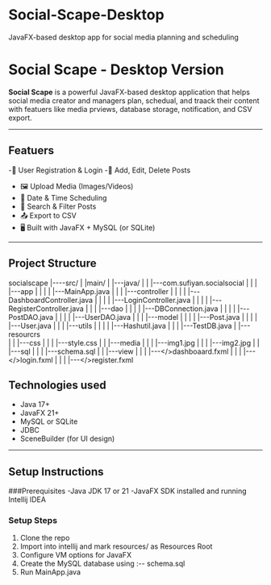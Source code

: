 # Social-Scape-Desktop
JavaFX-based desktop app for social media planning and scheduling

# Social Scape - Desktop Version

**Social Scape** is a powerful JavaFX-based desktop application that helps social media creator and managers plan, schedual, and traack their content with featuers like media prviews, database storage, notification, and CSV export.

------

## Featuers 

-🔐 User Registration & Login
-📝 Add, Edit, Delete Posts
- 🖼 Upload Media (Images/Videos)
- 📅 Date & Time Scheduling
- 🔎 Search & Filter Posts
- 📤 Export to CSV
- 🖥 Built with JavaFX + MySQL (or SQLite)

-----

## Project Structure

  socialscape
  |----src/
  |   |main/
  |      |---java/
  |      |   |---com.sufiyan.socialsocial
  |      |   |  |---app
  |      |   |  | |---MainApp.java
  |      |   |  |---controller
  |      |   |  |  |---DashboardController.java
  |      |   |  |  |---LoginController.java
  |      |   |  |  |---RegisterController.java
  |      |   |  |---dao
  |      |   |  |  |---DBConnection.java
  |      |   |  |  |---PostDAO.java
  |      |   |  |  |---UserDAO.java
  |      |   |  |---model
  |      |   |  |  |---Post.java
  |      |   |  |  |---User.java
  |      |   |  |---utils
  |      |   |  |  |---Hashutil.java
  |      |   |  |---TestDB.java
  |      |---resourcrs   
  |      |   |---css
  |      |   |  |---style.css
  |      |   |---media 
  |      |   |  |---img1.jpg
  |      |   |  |---img2.jpg
  |      |   |---sql
  |      |   |  |---schema.sql
  |      |   |---view
  |      |   |  |---</>dashboaard.fxml
  |      |   |  |---</>login.fxml
  |      |   |  |---</>register.fxml

  ## Technologies used
  - Java 17+
  - JavaFX 21+
  - MySQL or SQLite
  - JDBC
  - SceneBuilder (for UI design)
 
  ----
  ## Setup Instructions
  ###Prerequisites
  -Java JDK 17 or 21
  -JavaFX SDK installed and running
  Intellij IDEA

  ### Setup Steps
  1. Clone the repo
  2. Import into intellij and mark resources/ as Resources Root
  3. Configure VM options for JavaFX
  4. Create the MySQL database using :-- schema.sql
  5. Run MainApp.java
